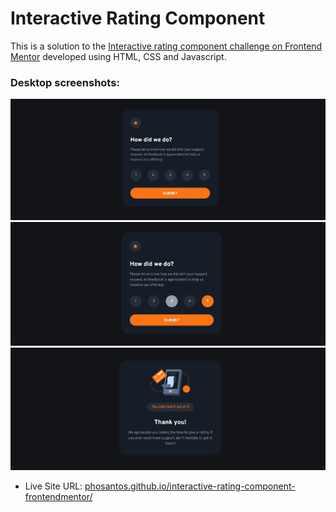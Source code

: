 # Interactive Rating Component

This is a solution to the [Interactive rating component challenge on Frontend Mentor](https://www.frontendmentor.io/challenges/interactive-rating-component-koxpeBUmI) developed using HTML, CSS and Javascript.

### Desktop screenshots:

![Desktop screenshot for the Interactive Rating Component](./images/screenshot-1.jpg)
![Active states for the Interactive Rating Component](./images/screenshot-2.jpg)
![Submited state for the Interactive Rating Component](./images/screenshot-3.jpg)

- Live Site URL: [phosantos.github.io/interactive-rating-component-frontendmentor/](https://phosantos.github.io/interactive-rating-component-frontendmentor/)
